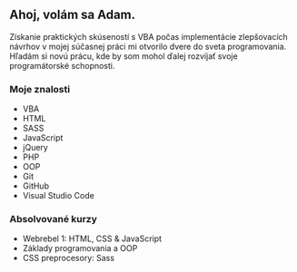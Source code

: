 ## Ahoj, volám sa Adam.
<!--## Hi there 👋, I'm Adam-->

Získanie praktických skúseností s VBA počas implementácie zlepšovacích návrhov v mojej súčasnej práci mi otvorilo dvere do sveta programovania. Hľadám si novú prácu, kde by som mohol ďalej rozvíjať svoje programátorské schopnosti.
<!--Gaining practical experience with VBA while implementing improvement proposals at my current job opened the door to the world of programming. I am looking for a new job where I can further develop my programming skills.-->

### Moje znalosti
<!--### My skills-->
  - VBA
  - HTML
  - SASS
  - JavaScript
  - jQuery
  - PHP
  - OOP
  - Git
  - GitHub
  - Visual Studio Code

### Absolvované kurzy
<!--### Courses completed-->
  - Webrebel 1: HTML, CSS & JavaScript
  - Základy programovania a OOP
  - CSS preprocesory: Sass
  
<!--
**AdamVavro/AdamVavro** is a ✨ _special_ ✨ repository because its `README.md` (this file) appears on your GitHub profile.

Here are some ideas to get you started:

- 🔭 I’m currently working on ...
- 🌱 I’m currently learning ...
- 👯 I’m looking to collaborate on ...
- 🤔 I’m looking for help with ...
- 💬 Ask me about ...
- 📫 How to reach me: ...
- 😄 Pronouns: ...
- ⚡ Fun fact: ...
-->
